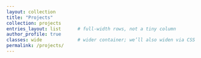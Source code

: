 ```yaml
---
layout: collection
title: "Projects"
collection: projects
entries_layout: list      # full-width rows, not a tiny column
author_profile: true
classes: wide             # wider container; we’ll also widen via CSS
permalink: /projects/
---
```

